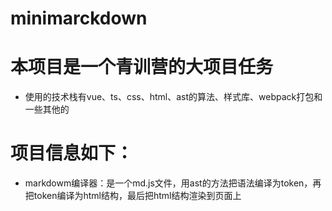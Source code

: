 # minimarckdown


# 本项目是一个青训营的大项目任务

- 使用的技术栈有vue、ts、css、html、ast的算法、样式库、webpack打包和一些其他的

# 项目信息如下：
- markdowm编译器：是一个md.js文件，用ast的方法把语法编译为token，再把token编译为html结构，最后把html结构渲染到页面上

  ​


